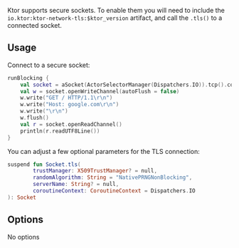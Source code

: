 
Ktor supports secure sockets. To enable them you will need to include the `io.ktor:ktor-network-tls:$ktor_version` artifact, and call the `.tls()` to a connected socket.



## Usage

Connect to a secure socket:

```kotlin
runBlocking {
    val socket = aSocket(ActorSelectorManager(Dispatchers.IO)).tcp().connect(InetSocketAddress("google.com", 443)).tls()
    val w = socket.openWriteChannel(autoFlush = false)
    w.write("GET / HTTP/1.1\r\n")
    w.write("Host: google.com\r\n")
    w.write("\r\n")
    w.flush()
    val r = socket.openReadChannel()
    println(r.readUTF8Line())
}
```
You can adjust a few optional parameters for the TLS connection:

```kotlin
suspend fun Socket.tls(
        trustManager: X509TrustManager? = null,
        randomAlgorithm: String = "NativePRNGNonBlocking",
        serverName: String? = null,
        coroutineContext: CoroutineContext = Dispatchers.IO
): Socket
```

## Options

No options
